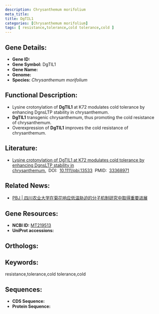 ```yaml
---
description: Chrysanthemum morifolium
meta_title:
title: DgTIL1
categories: [Chrysanthemum morifolium]
tags: [ resistance,tolerance,cold tolerance,cold ]
---
```


## Gene Details:
- **Gene ID:**	[]()
- **Gene Symbol:** DgTIL1
- **Gene Name:** 
- **Genome:** []()
- **Species:** *Chrysanthemum morifolium*

## Functional Description:
   - Lysine crotonylation of **DgTIL1** at K72 modulates cold tolerance by enhancing DgnsLTP stability in chrysanthemum.
   - **DgTIL1** transgenic chrysanthemum, thus promoting the cold resistance of chrysanthemum.
   - Overexpression of **DgTIL1** improves the cold resistance of chrysanthemum.

## Literature:
   - [Lysine crotonylation of DgTIL1 at K72 modulates cold tolerance by enhancing DgnsLTP stability in chrysanthemum.]( https://onlinelibrary.wiley.com/doi/10.1111/pbi.13533)&nbsp;&nbsp;DOI:&nbsp;&nbsp;[10.1111/pbi.13533](https://onlinelibrary.wiley.com/doi/10.1111/pbi.13533)&nbsp;&nbsp;PMID:&nbsp;&nbsp;[33368971](https://pubmed.ncbi.nlm.nih.gov/33368971/)

## Related News:
   - [PBJ | 四川农业大学在菊花响应低温胁迫的分子机制研究中取得重要进展](https://mp.weixin.qq.com/s?__biz=MzIyOTY2NDYyNQ==&mid=2247506297&idx=3&sn=ca236e5ffaa75fa43a8366af6cf24d5e&chksm=e8bdab67dfca227104acfb2089ca1dc187bcbf9025d144e7b25765014fb3625712e91927aeb3&scene=27#wechat_redirect)

## Gene Resources:
- **NCBI ID:** [MT219513](https://www.ncbi.nlm.nih.gov/gene/?term=MT219513)
- **UniProt accessions:** [](https://www.uniprot.org/uniprotkb//entry)

## Orthologs:


## Keywords:
resistance,tolerance,cold tolerance,cold

## Sequences:
- **CDS Sequence:**
- **Protein Sequence:**
